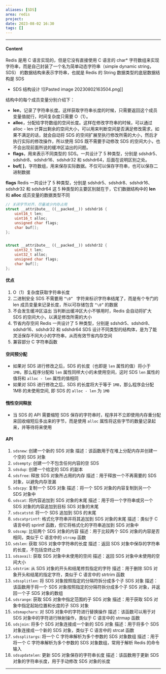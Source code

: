 ```yaml
---
aliases: [SDS]
area: redis
project: 
date: 2023-08-02 16:30
tags: []
---
```

---
#### Content
Redis 是用 C 语言实现的，但是它没有直接使用 C 语言的 char* 字符数组来实现字符串，而是自己封装了一个名为简单动态字符串（simple dynamic string，SDS） 的数据结构来表示字符串，也就是 Redis 的 String 数据类型的底层数据结构是 SDS

- SDS 结构设计
![[Pasted image 20230802163504.png]]

结构中的每个成员变量分别介绍下：
- **len**，记录了字符串长度。这样获取字符串长度的时候，只需要返回这个成员变量值就行，时间复杂度只需要 O（1）。
- **alloc**，分配给字符数组的空间长度。这样在修改字符串的时候，可以通过 alloc - len 计算出剩余的空间大小，可以用来判断空间是否满足修改需求，如果不满足的话，就会自动将 SDS 的空间扩展至执行修改所需的大小，然后才执行实际的修改操作，所以使用 SDS 既不需要手动修改 SDS 的空间大小，也不会出现前面所说的缓冲区溢出的问题。
- **flags**，用来表示不同类型的 SDS。一共设计了 5 种类型，分别是 sdshdr5、sdshdr8、sdshdr16、sdshdr32 和 sdshdr64，后面在说明区别之处。
- **buf[ ]**，字符数组，用来保存实际数据。不仅可以保存字符串，也可以保存二进制数据

**flags**
Redis 一共设计了 5 种类型，分别是 sdshdr5、sdshdr8、sdshdr16、sdshdr32 和 sdshdr64
这 5 种类型的主要区别就在于，它们数据结构中的 **len** 和 **alloc** 成员变量的数据类型不同
```cpp
// 关闭字节对齐，尽量减少内存占用
struct __attribute__ ((__packed__)) sdshdr16 {
    uint16_t len;
    uint16_t alloc; 
    unsigned char flags; 
    char buf[];
};


struct __attribute__ ((__packed__)) sdshdr32 {
    uint32_t len;
    uint32_t alloc; 
    unsigned char flags;
    char buf[];
};
```

#### 优点
1. O（1）复杂度获取字符串长度
2. 二进制安全
    SDS 不需要用 `“\0” ` 字符来标识字符串结尾了，而是有个专门的 len 成员变量来记录长度，所以可存储包含 `“\0”` 的数据
3. 不会发生缓冲区溢出
    当判断出缓冲区大小不够用时，Redis 会自动将扩大 SDS 的空间大小，以满足修改所需的大小
4. 节省内存空间
     Redis 一共设计了 5 种类型，分别是 sdshdr5、sdshdr8、sdshdr16、sdshdr32 和 sdshdr64
     SDS 设计不同类型的结构体，是为了能灵活保存不同大小的字符串，从而有效节省内存空间
5. 兼容部分 C 字符串函数

#### 空间预分配
- 如果对 SDS 进行修改之后，SDS 的长度（也即是 `len` 属性的值）将小于 `1MB`，那么程序分配和 `len` 属性同样大小的未使用空间，这时 SDS `len` 属性的值将和 `alloc - len` 属性的值相同
- 如果对 SDS 进行修改之后，SDS 的长度将大于等于 `1MB`，那么程序会分配 1MB 的未使用空间, 即 SDS 的 `alloc - len` 为 `1MB`

#### 惰性空间释放
- 当 SDS 的 API 需要缩短 SDS 保存的字符串时，程序并不立即使用内存重分配来回收缩短后多出来的字节，而是使用 `alloc` 属性将这些字节的数量记录起来，并等待将来使用

#### API
1.  `sdsnew`: 创建一个新的 SDS 对象
    描述：该函数用于在堆上分配内存并创建一个空的 SDS 对象
1. `sdsempty`: 创建一个不包含任何内容的空 SDS
1. `sdsdup`: 创建一个给定的 SDS 的副本
1.  `sdsfree`: 释放 SDS 对象所占用的内存
    描述：用于释放一个不再需要的 SDS 对象，以避免内存泄漏
3.  `sdscpy`: 复制一个 SDS 对象
    描述：将一个 SDS 对象的内容复制到另一个 SDS 对象中
4.  `sdscat`: 将内容追加到 SDS 对象的末尾
    描述：用于将一个字符串或另一个 SDS 对象的内容追加到目标 SDS 对象的末尾
1. `sdscatstd`: 将一个 SDS 追加到 SDS 的末尾
1.  `sdscatprintf`: 格式化字符串并将其追加到 SDS 对象的末尾
    描述：类似于 C 语言中的 sprintf 函数，但它将格式化的字符串追加到 SDS 对象中
6.  `sdscmp`: 比较两个 SDS 对象的内容
    描述：用于比较两个 SDS 对象的内容是否相同，类似于 C 语言中的 `strcmp` 函数
1.  `sdslen`: 获取 SDS 对象中字符串的长度
    描述：返回 SDS 对象中保存的字符串的长度，不包括空终止符
1.  `sdsavail`: 获取 SDS 对象中未使用的空间
    描述：返回 SDS 对象中未使用的空间大小
1.  `sdstrim`: 从 SDS 对象的开头和结尾修剪指定的字符
    描述：用于删除 SDS 对象开头和结尾的指定字符，类似于 C 语言中的 strtrim 函数
1.  `sdssplitlen`: 将 SDS 对象按照指定的分隔符拆分成多个子 SDS 对象
    描述：该函数用于将一个 SDS 对象按照指定的分隔符拆分成多个子 SDS 对象，并返回一个子 SDS 对象的数组
1.  `sdsrange`: 获取 SDS 对象中指定范围的子 SDS 对象
    描述：用于获取 SDS 对象中指定起始位置和长度的子 SDS 对象
1.  `sdsmapchars`: 对 SDS 对象中的字符进行替换操作
    描述：该函数可以用于对 SDS 对象中的字符进行映射操作，类似于 C 语言中的 strmap 函数
1.  `sdsjoin`: 将多个 SDS 对象连接成一个新的 SDS 对象
    描述：用于将多个 SDS 对象连接成一个新的 SDS 对象，类似于 C 语言中的 strcat 函数
1.  `sdssplitargs`: 将一个 C 字符串解析为多个参数的 SDS 对象数组
    描述：用于将一个 C 字符串解析为多个参数的 SDS 对象数组，常用于解析 Redis 的命令输入
1.  `sdsupdatelen`: 更新 SDS 对象保存的字符串长度
    描述：该函数用于更新 SDS 对象的字符串长度，用于手动修改 SDS 对象的长度

---
